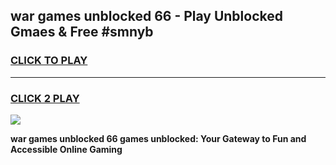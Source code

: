 
## war games unblocked 66 - Play Unblocked Gmaes & Free #smnyb
<h3>
<a href="https://news.freeplayer.one?title=war_games_unblocked_66&ref=03M">CLICK TO PLAY</a></h3>
<hr>

<h3>
<a href="https://news.freeplayer.one?title=war_games_unblocked_66&ref=03M">CLICK 2 PLAY</a>
  
</h3>

<a href="https://news.freeplayer.one?title=war_games_unblocked_66&ref=03M"><img src="https://clearcache.store/games.png"></a>


**war games unblocked 66 games unblocked: Your Gateway to Fun and Accessible Online Gaming**

